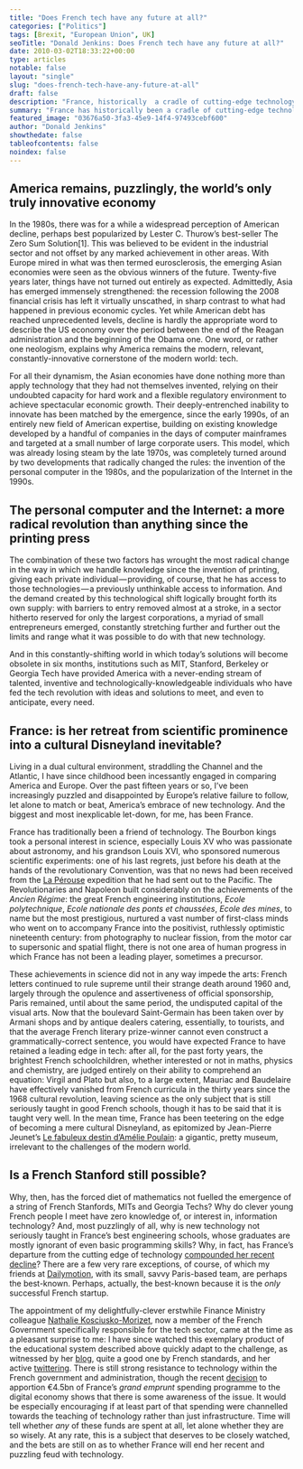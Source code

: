 ```yaml
---
title: "Does French tech have any future at all?"
categories: ["Politics"]
tags: [Brexit, "European Union", UK]
seoTitle: "Donald Jenkins: Does French tech have any future at all?"
date: 2010-03-02T18:33:22+00:00
type: articles
notable: false
layout: "single"
slug: "does-french-tech-have-any-future-at-all"
draft: false
description: "France, historically  a cradle of cutting-edge technology, has gradually departed from that stance and has increasingly turned into a sort of cultural but irrelevant Disneyland"
summary: "France has historically been a cradle of cutting-edge technology and to this day remains a world leader in the field of mathematics.  Yet in recent years it has gradually departed from that stance and has increasingly turned into a sort of cultural but irrelevant Disneyland, while America has gained, as a result of the revolution induced by the PC and the Internet, a dominant, indeed monopolistic position in the field of information technology.  Why has the forced diet of mathematics not fuelled the emergence of a string of French Stanfords, MITs and Georgia Techs? Why do clever young French people have zero knowledge of, or interest in, information technology? And, most puzzlingly of all, why is new technology not seriously taught in France’s best engineering schools, whose graduates are mostly ignorant of even basic programming skills?"
featured_image: "03676a50-3fa3-45e9-14f4-97493cebf600"
author: "Donald Jenkins"
showthedate: false
tableofcontents: false
noindex: false
---
```


## America remains, puzzlingly, the world’s only truly innovative economy

In the 1980s, there was for a while a widespread perception of American decline, perhaps best popularized by Lester C. Thurow’s best-seller The Zero Sum Solution[1]. This was believed to be evident in the industrial sector and not offset by any marked achievement in other areas. With Europe mired in what was then termed eurosclerosis, the emerging Asian economies were seen as the obvious winners of the future. Twenty-five years later, things have not turned out entirely as expected. Admittedly, Asia has emerged immensely strengthened: the recession following the 2008 financial crisis has left it virtually unscathed, in sharp contrast to what had happened in previous economic cycles. Yet while American debt has reached unprecedented levels, decline is hardly the appropriate word to describe the US economy over the period between the end of the Reagan administration and the beginning of the Obama one. One word, or rather one neologism, explains why America remains the modern, relevant, constantly-innovative cornerstone of the modern world: tech.

For all their dynamism, the Asian economies have done nothing more than apply technology that they had not themselves invented, relying on their undoubted capacity for hard work and a flexible regulatory environment to achieve spectacular economic growth. Their deeply-entrenched inability to innovate has been matched by the emergence, since the early 1990s, of an entirely new field of American expertise, building on existing knowledge developed by a handful of companies in the days of computer mainframes and targeted at a small number of large corporate users. This model, which was already losing steam by the late 1970s, was completely turned around by two developments that radically changed the rules: the invention of the personal computer in the 1980s, and the popularization of the Internet in the 1990s.

## The personal computer and the Internet: a more radical revolution than anything since the printing press

The combination of these two factors has wrought the most radical change in the way in which we handle knowledge since the invention of printing, giving each private individual — providing, of course, that he has access to those technologies — a previously unthinkable access to information. And the demand created by this technological shift logically brought forth its own supply: with barriers to entry removed almost at a stroke, in a sector hitherto reserved for only the largest corporations, a myriad of small entrepreneurs emerged, constantly stretching further and further out the limits and range what it was possible to do with that new technology.

And in this constantly-shifting world in which today’s solutions will become obsolete in six months, institutions such as MIT, Stanford, Berkeley or Georgia Tech have provided America with a never-ending stream of talented, inventive and technologically-knowledgeable individuals who have fed the tech revolution with ideas and solutions to meet, and even to anticipate, every need.

## France: is her retreat from scientific prominence into a cultural Disneyland inevitable?

Living in a dual cultural environment, straddling the Channel and the Atlantic, I have since childhood been incessantly engaged in comparing America and Europe. Over the past fifteen years or so, I’ve been increasingly puzzled and disappointed by Europe’s relative failure to follow, let alone to match or beat, America’s embrace of new technology. And the biggest and most inexplicable let-down, for me, has been France.

France has traditionally been a friend of technology. The Bourbon kings took a personal interest in science, especially Louis XV who was passionate about astronomy, and his grandson Louis XVI, who sponsored numerous scientific experiments: one of his last regrets, just before his death at the hands of the revolutionary Convention, was that no news had been received from the [La Pérouse](https://en.wikipedia.org/wiki/Jean-François_de_Galaup,_comte_de_La_Pérouse) expedition that he had sent out to the Pacific. The Revolutionaries and Napoleon built considerably on the achievements of the _Ancien Régime_: the great French engineering institutions, _Ecole polytechnique_, _Ecole nationale des ponts et chaussées_, _Ecole des mines_, to name but the most prestigious, nurtured a vast number of first-class minds who went on to accompany France into the positivist, ruthlessly optimistic nineteenth century: from photography to nuclear fission, from the motor car to supersonic and spatial flight, there is not one area of human progress in which France has not been a leading player, sometimes a precursor.

These achievements in science did not in any way impede the arts: French letters continued to rule supreme until their strange death around 1960 and, largely through the opulence and assertiveness of official sponsorship, Paris remained, until about the same period, the undisputed capital of the visual arts. Now that the boulevard Saint-Germain has been taken over by Armani shops and by antique dealers catering, essentially, to tourists, and that the average French literary prize-winner cannot even construct a grammatically-correct sentence, you would have expected France to have retained a leading edge in tech: after all, for the past forty years, the brightest French schoolchildren, whether interested or not in maths, physics and chemistry, are judged entirely on their ability to comprehend an equation: Virgil and Plato but also, to a large extent, Mauriac and Baudelaire have effectively vanished from French curricula in the thirty years since the 1968 cultural revolution, leaving science as the only subject that is still seriously taught in good French schools, though it has to be said that it is taught very well. In the mean time, France has been teetering on the edge of becoming a mere cultural Disneyland, as epitomized by Jean-Pierre Jeunet’s [Le fabuleux destin d’Amélie Poulain](https://en.wikipedia.org/wiki/Amélie): a gigantic, pretty museum, irrelevant to the challenges of the modern world.

## Is a French Stanford still possible?

Why, then, has the forced diet of mathematics not fuelled the emergence of a string of French Stanfords, MITs and Georgia Techs? Why do clever young French people I meet have zero knowledge of, or interest in, information technology? And, most puzzlingly of all, why is new technology not seriously taught in France’s best engineering schools, whose graduates are mostly ignorant of even basic programming skills? Why, in fact, has France’s departure from the cutting edge of technology [compounded her recent decline](https://www.donaldjenkins.com/wither-frances-institutions-the-tragic-and-unlamented-end-of-a-thirty-year-golden-age/)? There are a few very rare exceptions, of course, of which my friends at [Dailymotion](https://dailymotion.com/), with its small, savvy Paris-based team, are perhaps the best-known. Perhaps, actually, the best-known because it is the _only_ successful French startup.

The appointment of my delightfully-clever erstwhile Finance Ministry colleague [Nathalie Kosciusko-Morizet](https://en.wikipedia.org/wiki/Nathalie_Kosciusko-Morizet), now a member of the French Government specifically responsible for the tech sector, came at the time as a pleasant surprise to me: I have since watched this exemplary product of the educational system described above quickly adapt to the challenge, as witnessed by her [blog](https://nkm-blog.org/), quite a good one by French standards, and her active [twittering](https://twitter.com/nk_m). There is still strong resistance to technology within the French government and administration, though the recent [decision](https://www.google.com/search?client=safari&rls=en&q=grand+emprunt+numérique&ie=UTF-8&oe=UTF-8) to apportion €4.5bn of France’s _grand emprunt_ spending programme to the digital economy shows that there is some awareness of the issue. It would be especially encouraging if at least part of that spending were channelled towards the teaching of technology rather than just infrastructure. Time will tell whether _any_ of these funds are spent at all, let alone whether they are so wisely. At any rate, this is a subject that deserves to be closely watched, and the bets are still on as to whether France will end her recent and puzzling feud with technology.

[^1]: Lester C. Thurow, [The Zero Sum Solution](https://www.amazon.com/Zero-Sum-Solution-Lester-Thurow/dp/0671628143), Simon & Schuster, 1985. Lester Thurow’s thesis was that America, struggling under the weight of her twin budget and trade deficits, was set on an unescapable path to industrial and economic decline. This was disproved spectacularly by the success of the Reagan administration’s deregulation and supply-side policies which restored the US to growth and financial health, although the twin deficits have returned with a vengeance to haunt President Obama.
